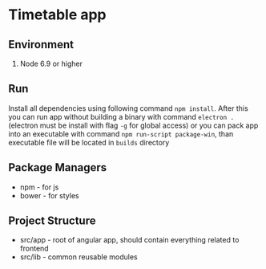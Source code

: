 # Timetable app

## Environment

1. Node 6.9 or higher


## Run

Install all dependencies using following command `npm install`. After this you can run app without building a binary with command `electron .` (electron must be install with flag `-g` for global access) or you can pack app into an executable with command `npm run-script package-win`, than executable file will be located in `builds` directory

## Package Managers
* npm - for js
* bower - for styles

## Project Structure

* src/app - root of angular app, should contain everything related to frontend
* src/lib - common reusable modules
